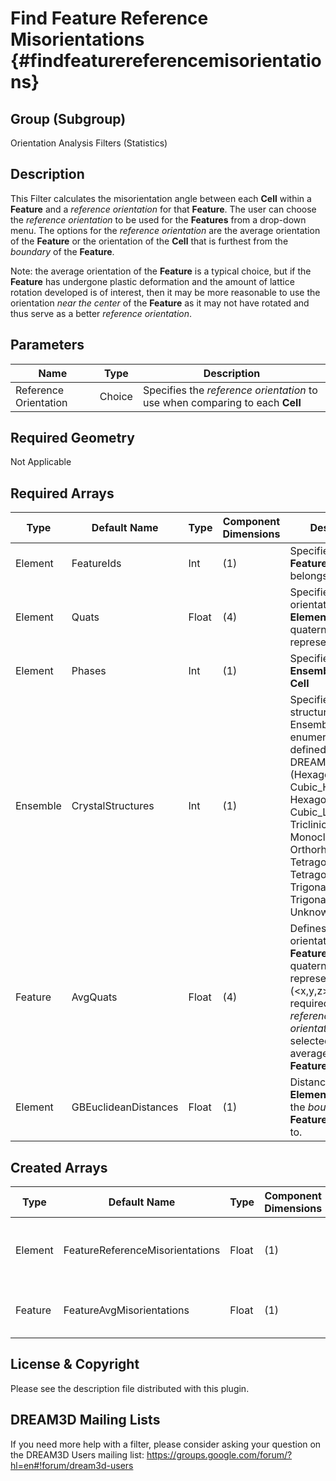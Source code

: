 Find Feature Reference Misorientations {#findfeaturereferencemisorientations}
======

## Group (Subgroup) ##
Orientation Analysis Filters (Statistics)

## Description ##
This Filter calculates the misorientation angle between each **Cell** within a **Feature** and a *reference orientation* for that **Feature**.  The user can choose the *reference orientation* to be used for the **Features** from a drop-down menu.  The options for the *reference orientation* are the average orientation of the **Feature** or the orientation of the **Cell** that is furthest from the *boundary* of the **Feature**.

Note: the average orientation of the **Feature** is a typical choice, but if the **Feature** has undergone plastic deformation and the amount of lattice rotation developed is of interest, then it may be more reasonable to use the orientation *near the center* of the **Feature** as it may not have rotated and thus serve as a better *reference orientation*.

## Parameters ##
| Name | Type | Description |
|------|------| ----------- |
| Reference Orientation | Choice | Specifies the *reference orientation* to use when comparing to each **Cell** |

## Required Geometry ##
Not Applicable

## Required Arrays ##
| Type | Default Name | Type | Component Dimensions | Description |
|------|--------------|-------------|---------|-----|
| Element | FeatureIds | Int | (1) | Specifies to which **Feature** each **Cell** belongs. |
| Element | Quats | Float | (4) | Specifies the orientation of the **Element** in quaternion representation |
| Element     | Phases            | Int | (1) | Specifies the **Ensemble** of the **Cell** |
| Ensemble | CrystalStructures | Int | (1) | Specifies the crystal structure of each Ensemble using an enumeration defined by DREAM3D (Hexagonal_High=0, Cubic_High=1, Hexagonal_Low=2, Cubic_Low=3, Triclinic=4, Monoclinic=5, Orthorhombic=6, Tetragonal_Low=7, Tetragonal_High=8, Trigonal_Low=9, Trigonal_High=10, Unknown=999) |
| Feature | AvgQuats | Float | (4) | Defines the average orientation of the **Feature** in quaternion representation  (<x,y,z>, w). Only required if the *reference orientation* is selected to be the average of the **Feature** |
| Element | GBEuclideanDistances | Float | (1) | Distance the **Elements** are from the *boundary* of the **Feature** they belong to. |

## Created Arrays ##
| Type | Default Name | Type | Component Dimensions | Description |
|------|--------------|-------------|---------|-----|
| Element | FeatureReferenceMisorientations | Float | (1) | Misorientation angle (in degrees) between **Element**'s orientation and the reference orientation of the **Feature** that owns that **Element** |
| Feature | FeatureAvgMisorientations | Float | (1) | Average of the *FeatureReferenceMisorientation* values for all of the **Elements** that belong to the **Feature** |


## License & Copyright ##

Please see the description file distributed with this plugin.

## DREAM3D Mailing Lists ##

If you need more help with a filter, please consider asking your question on the DREAM3D Users mailing list:
https://groups.google.com/forum/?hl=en#!forum/dream3d-users


